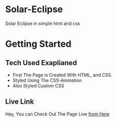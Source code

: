 # Solar-Eclipse
Solar Eclipse in simple html and css

# Getting Started

## Tech Used Exaplianed

- First The Page is Created With HTML, and CSS.
- Styled Using The CSS-Animation
- Also Styled Custom CSS
  
## Live Link

Hey, You can Check Out The Page Live <a href="https://mujahidbcs92.github.io/solar-eclipse/">from Here</a>
